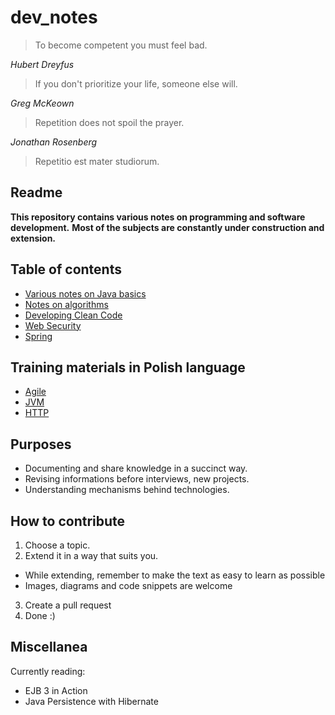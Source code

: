 # dev_notes

> To become competent you must feel bad.

*Hubert Dreyfus*


> If you don't prioritize your life, someone else will.

*Greg McKeown*


> Repetition does not spoil the prayer.

*Jonathan Rosenberg*

> Repetitio est mater studiorum.

## Readme

**This repository contains various notes on programming and software development.**
**Most of the subjects are constantly under construction and extension.**

## Table of contents

* [Various notes on Java basics](./java/README.md)
* [Notes on algorithms](./algorithms/README.md)
* [Developing Clean Code](./clean_code/README.md)
* [Web Security](./security/README.md)
* [Spring](./spring/README.md)

## Training materials in Polish language

* [Agile](./agile/training_pl/extension.md)
* [JVM](./jvm/training_pl/README.md)
* [HTTP](./http/training_pl/README.md)

## Purposes

* Documenting and share knowledge in a succinct way.
* Revising informations before interviews, new projects.
* Understanding mechanisms behind technologies.

## How to contribute

1. Choose a topic.
2. Extend it in a way that suits you.
  * While extending, remember to make the text as easy to learn as possible
  * Images, diagrams and code snippets are welcome
3. Create a pull request
4. Done :)

## Miscellanea

Currently reading:
* EJB 3 in Action
* Java Persistence with Hibernate
